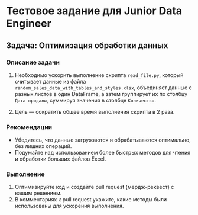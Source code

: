 # Тестовое задание для Junior Data Engineer

## Задача: Оптимизация обработки данных

### Описание задачи

1. Необходимо ускорить выполнение скрипта `read_file.py`, который считывает данные из файла `random_sales_data_with_tables_and_styles.xlsx`, объединяет данные с разных листов в один DataFrame, а затем группирует их по столбцу `Дата продажи`, суммируя значения в столбце `Количество`.

2. Цель — сократить общее время выполнения скрипта в 2 раза.

### Рекомендации

- Убедитесь, что данные загружаются и обрабатываются оптимально, без лишних операций.
- Подумайте над использованием более быстрых методов для чтения и обработки больших файлов Excel.

### Выполнение

1. Оптимизируйте код и создайте pull request (мердж-реквест) с вашим решением.
2. В комментариях к pull request укажите, какие методы были использованы для ускорения выполнения.
